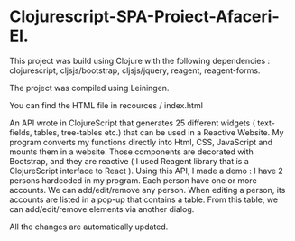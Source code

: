 # Clojurescript-SPA-Proiect-Afaceri-El.
This project was build using Clojure with the following dependencies : clojurescript, cljsjs/bootstrap, cljsjs/jquery, reagent, reagent-forms.

The project was compiled using Leiningen.

You can find the HTML file in recources / index.html

An API wrote in ClojureScript that generates 25 different widgets ( text-fields, tables, tree-tables etc.) that can be used in a Reactive Website. My program converts my functions directly into Html, CSS, JavaScript and mounts them in a website. Those components are decorated with Bootstrap, and they are reactive ( I used Reagent library that is a ClojureScript interface to React ). Using this API, I made a demo : I have 2 persons hardcoded in my program. Each person have one or more accounts. We can add/edit/remove any person. When editing a person, its accounts are listed in a pop-up that contains a table. From this table, we can add/edit/remove elements via another dialog.

All the changes are automatically updated.
